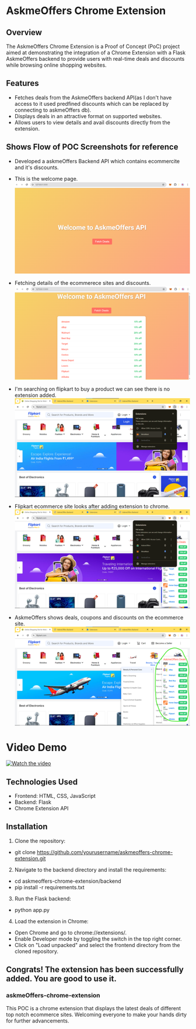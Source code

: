
# AskmeOffers Chrome Extension

## Overview

The AskmeOffers Chrome Extension is a Proof of Concept (PoC) project aimed at demonstrating the integration of a Chrome Extension with a Flask AskmeOffers backend to provide users with real-time deals and discounts while browsing online shopping websites.


## Features

- Fetches deals from the AskmeOffers backend API(as I don't have access to it used predfined discounts which can be replaced by connecting to askmeOffers db).
- Displays deals in an attractive format on supported websites.
- Allows users to view details and avail discounts directly from the extension.

## Shows Flow of POC Screenshots for reference 
- Developed a askmeOffers Backend API which contains ecommercite and it's discounts.
- This is the welcome page.
![welcome_page](images/askmeoffersApi01.png)

- Fetching details of the ecommerece sites and discounts.
![askmeoffers_discounts](images/ecommerce-sites-discount-02.png)

- I'm searching on flipkart to buy a product we can see there is no extension added. 
![before_askmeOffers_chrome_extension_added](images/flipkart-ecommerce-site-without-extension.png)

- Flipkart ecommerce site looks after adding extension to chrome.
![after_extension_integration](images/flipkart-ecommerce-site-with-chrome-extension.png)

- AskmeOffers shows deals, coupons and discounts on the ecommerce site.
![askmeOffers_on_live](images/offers-looks-on-chrome.png)

# Video Demo

[![Watch the video](https://img.youtube.com/vi/p_90CYyFZVw/0.jpg)](https://youtu.be/p_90CYyFZVw)


## Technologies Used

- Frontend: HTML, CSS, JavaScript
- Backend: Flask
- Chrome Extension API

## Installation

1. Clone the repository:

- git clone https://github.com/yourusername/askmeoffers-chrome-extension.git

2. Navigate to the backend directory and install the requirements:

- cd askmeoffers-chrome-extension/backend
- pip install -r requirements.txt

3. Run the Flask backend:
- python app.py

4. Load the extension in Chrome:
- Open Chrome and go to chrome://extensions/.
- Enable Developer mode by toggling the switch in the top right corner.
- Click on "Load unpacked" and select the frontend directory from the cloned repository.

## Congrats! The extension has been successfully added. You are good to use it.

### askmeOffers-chrome-extension
This POC is a chrome extension that displays the latest deals of different top notch ecommerce sites. 
Welcoming everyone to make your hands dirty for further advancements.


